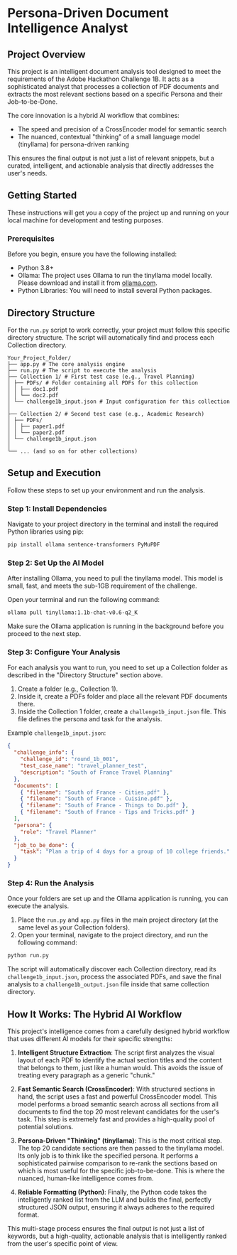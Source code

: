 # Persona-Driven Document Intelligence Analyst

## Project Overview
This project is an intelligent document analysis tool designed to meet the requirements of the Adobe Hackathon Challenge 1B. It acts as a sophisticated analyst that processes a collection of PDF documents and extracts the most relevant sections based on a specific Persona and their Job-to-be-Done.

The core innovation is a hybrid AI workflow that combines:
- The speed and precision of a CrossEncoder model for semantic search
- The nuanced, contextual "thinking" of a small language model (tinyllama) for persona-driven ranking

This ensures the final output is not just a list of relevant snippets, but a curated, intelligent, and actionable analysis that directly addresses the user's needs.

## Getting Started
These instructions will get you a copy of the project up and running on your local machine for development and testing purposes.

### Prerequisites
Before you begin, ensure you have the following installed:
- Python 3.8+
- Ollama: The project uses Ollama to run the tinyllama model locally. Please download and install it from [ollama.com](https://ollama.com).
- Python Libraries: You will need to install several Python packages.

## Directory Structure
For the `run.py` script to work correctly, your project must follow this specific directory structure. The script will automatically find and process each Collection directory.

```
Your_Project_Folder/
├── app.py # The core analysis engine
├── run.py # The script to execute the analysis
├── Collection 1/ # First test case (e.g., Travel Planning)
│ ├── PDFs/ # Folder containing all PDFs for this collection
│ │ ├── doc1.pdf
│ │ └── doc2.pdf
│ └── challenge1b_input.json # Input configuration for this collection
│
├── Collection 2/ # Second test case (e.g., Academic Research)
│ ├── PDFs/
│ │ ├── paper1.pdf
│ │ └── paper2.pdf
│ └── challenge1b_input.json
│
└── ... (and so on for other collections)  
```

## Setup and Execution
Follow these steps to set up your environment and run the analysis.

### Step 1: Install Dependencies
Navigate to your project directory in the terminal and install the required Python libraries using pip:
```bash
pip install ollama sentence-transformers PyMuPDF
```

### Step 2: Set Up the AI Model
After installing Ollama, you need to pull the tinyllama model. This model is small, fast, and meets the sub-1GB requirement of the challenge.

Open your terminal and run the following command:
```bash
ollama pull tinyllama:1.1b-chat-v0.6-q2_K
```

Make sure the Ollama application is running in the background before you proceed to the next step.

### Step 3: Configure Your Analysis
For each analysis you want to run, you need to set up a Collection folder as described in the "Directory Structure" section above.

1. Create a folder (e.g., Collection 1).
2. Inside it, create a PDFs folder and place all the relevant PDF documents there.
3. Inside the Collection 1 folder, create a `challenge1b_input.json` file. This file defines the persona and task for the analysis.

Example `challenge1b_input.json`:
```json
{
  "challenge_info": {
    "challenge_id": "round_1b_001",
    "test_case_name": "travel_planner_test",
    "description": "South of France Travel Planning"
  },
  "documents": [
    { "filename": "South of France - Cities.pdf" },
    { "filename": "South of France - Cuisine.pdf" },
    { "filename": "South of France - Things to Do.pdf" },
    { "filename": "South of France - Tips and Tricks.pdf" }
  ],
  "persona": {
    "role": "Travel Planner"
  },
  "job_to_be_done": {
    "task": "Plan a trip of 4 days for a group of 10 college friends."
  }
}
```

### Step 4: Run the Analysis
Once your folders are set up and the Ollama application is running, you can execute the analysis.

1. Place the `run.py` and `app.py` files in the main project directory (at the same level as your Collection folders).
2. Open your terminal, navigate to the project directory, and run the following command:
```bash
python run.py
```

The script will automatically discover each Collection directory, read its `challenge1b_input.json`, process the associated PDFs, and save the final analysis to a `challenge1b_output.json` file inside that same collection directory.

## How It Works: The Hybrid AI Workflow
This project's intelligence comes from a carefully designed hybrid workflow that uses different AI models for their specific strengths:

1. **Intelligent Structure Extraction**: The script first analyzes the visual layout of each PDF to identify the actual section titles and the content that belongs to them, just like a human would. This avoids the issue of treating every paragraph as a generic "chunk."

2. **Fast Semantic Search (CrossEncoder)**: With structured sections in hand, the script uses a fast and powerful CrossEncoder model. This model performs a broad semantic search across all sections from all documents to find the top 20 most relevant candidates for the user's task. This step is extremely fast and provides a high-quality pool of potential solutions.

3. **Persona-Driven "Thinking" (tinyllama)**: This is the most critical step. The top 20 candidate sections are then passed to the tinyllama model. Its only job is to think like the specified persona. It performs a sophisticated pairwise comparison to re-rank the sections based on which is most useful for the specific job-to-be-done. This is where the nuanced, human-like intelligence comes from.

4. **Reliable Formatting (Python)**: Finally, the Python code takes the intelligently ranked list from the LLM and builds the final, perfectly structured JSON output, ensuring it always adheres to the required format.

This multi-stage process ensures the final output is not just a list of keywords, but a high-quality, actionable analysis that is intelligently ranked from the user's specific point of view.

